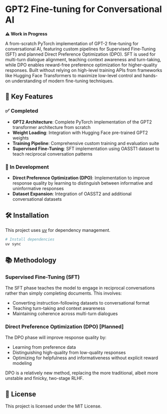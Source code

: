 # GPT2 Fine-tuning for Conversational AI

**⚠️ Work in Progress**

A from-scratch PyTorch implementation of GPT-2 fine-tuning for conversational AI, featuring custom pipelines for Supervised Fine-Tuning (SFT) and planned Direct Preference Optimization (DPO). SFT is used for multi-turn dialogue alignment, teaching context awareness and turn-taking, while DPO enables reward-free preference optimization for higher-quality responses. Built without relying on high-level training APIs from frameworks like Hugging Face Transformers to maximize low-level control and hands-on understanding of modern fine-tuning techniques.

## 🚀 Key Features

### ✅ Completed

- **GPT2 Architecture**: Complete PyTorch implementation of the GPT2 transformer architecture from scratch
- **Weight Loading**: Integration with Hugging Face pre-trained GPT2 weights
- **Training Pipeline**: Comprehensive custom training and evaluation suite
- **Supervised Fine-Tuning**: SFT implementation using OASST1 dataset to teach reciprocal conversation patterns

### 🚧 In Development

- **Direct Preference Optimization (DPO)**: Implementation to improve response quality by learning to distinguish between informative and uninformative responses
- **Dataset Expansion**: Integration of OASST2 and additional conversational datasets

## 🛠️ Installation

This project uses [uv](https://github.com/astral-sh/uv) for dependency management.

```bash
# Install dependencies
uv sync
```

## 📚 Methodology

### Supervised Fine-Tuning (SFT)

The SFT phase teaches the model to engage in reciprocal conversations rather than simply completing documents. This involves:

- Converting instruction-following datasets to conversational format
- Teaching turn-taking and context awareness
- Maintaining coherence across multi-turn dialogues

### Direct Preference Optimization (DPO) [Planned]

The DPO phase will improve response quality by:

- Learning from preference data
- Distinguishing high-quality from low-quality responses
- Optimizing for helpfulness and informativeness without explicit reward modeling

DPO is a relatively new method, replacing the more traditional, albeit more unstable and finicky, two-stage RLHF.

## 📝 License

This project is licensed under the MIT License.
